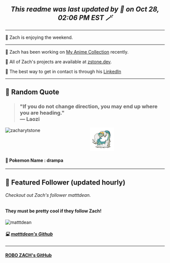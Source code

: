 <h2 align="center" style="font-style: italic; font-weight: bold;">This readme was last updated by 🤖 on Oct 28, 02:06 PM EST 🪄 </h2></a>

---

🤖 Zach is enjoying the weekend.

---

🤖 Zach has been working on [My Anime Collection](https://github.com/ZacharyTStone/My-Anime-Collection) recently.

🤖 All of Zach's projects are available at [zstone.dev](https://www.zstone.dev/).

🤖 The best way to get in contact is through his [LinkedIn](https://www.linkedin.com/in/zacharystone42)

---

<!-- Add a Quotes section -->

## 🤖 Random Quote

<h3>
<blockquote>
  "If you do not change direction, you may end up where you are heading."
<br>— Laozi
</blockquote>
</h3>

<div style="display: flex; flex-wrap: no-wrap; width: 100%; gap: 16px">
        <img width="50%" src="https://github-readme-streak-stats.herokuapp.com/?user=zacharytstone" alt="zacharytstone" />
    <img width="15%" class='poke-img' src='https://raw.githubusercontent.com/PokeAPI/sprites/master/sprites/pokemon/780.png' alt='drampa'/>
</div>

#### 🤖 Pokemon Name : drampa</span>

---

## 🤖 Featured Follower (updated hourly)

###### Checkout out Zach's follower matttdean.

#### They must be pretty cool if they follow Zach!

<img style="width: 10%" class='github-img' src='https://avatars.githubusercontent.com/u/37552721?v=4' alt='matttdean'/>

##### 💻 [matttdean's Github](https://github.com/matttdean)

---

#### [ROBO ZACH's GitHub](https://github.com/ROBO-ZACH)
